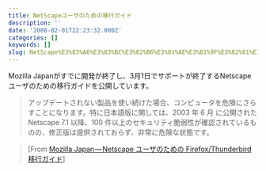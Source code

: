 ```yaml
---
title: NetScapeユーザのための移行ガイド
description: ''
date: '2008-02-01T22:23:32.000Z'
categories: []
keywords: []
slug: NetScape%E3%83%A6%E3%83%BC%E3%82%B6%E3%81%AE%E3%81%9F%E3%82%81%E3%81%AE%E7%A7%BB%E8%A1%8C%E3%82%AC%E3%82%A4%E3%83%89
---
```

Mozilla Japanがすでに開発が終了し、3月1日でサポートが終了するNetscapeユーザのための移行ガイドを公開しています。

> アップデートされない製品を使い続けた場合、コンピュータを危険にさらすことになります。特に日本語版に関しては、2003 年 6 月 に公開された Netscape 7.1 以降、100 件以上のセキュリティ脆弱性が確認されているものの、修正版は提供されておらず、非常に危険な状態です。

> \[From [Mozilla Japan — Netscape ユーザのための Firefox/Thunderbird 移行ガイド](http://www.mozilla-japan.org/switch/netscape/)\]